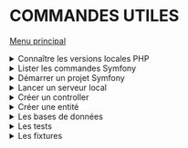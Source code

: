 # COMMANDES UTILES
[Menu principal](./README.md)
<details>
<summary>Connaître les versions locales PHP</summary>

```sh
symfony local:php:list
```
Résultat :
![symfony local:php:list](./pictures/symfony_localphplist.png)
</details>
<details>
<summary>Lister les commandes Symfony</summary>

```sh
symfony local:php:list
```
Résultat :
![symfony list](./pictures/symfony_list.png)
</details>
<details>
<summary>Démarrer un projet Symfony</summary>

```sh
symfony new --webapp NomDeLApplication
```
</details>
<details>
<summary>Lancer un serveur local</summary>

```sh
symfony server:start
```
</details>
<details>
<summary>Créer un controller</summary>

```sh
symfony make:controller
```
</details>
<details>
<summary>Créer une entité</summary>

```sh
symfony make:entity
```
</details>
<details>
<summary>Les bases de données</summary>

```sh
symfony console doctrine:database:create

symfony console make:migration
symfony console doctrine:migrations:migrate

symfony console doctrine:schema:update --dump-sql
symfony console doctrine:schema:update

```
</details>
<details>
<summary>Les tests</summary>

```sh
symfony console make:test
symfony run bin/phpunit
symfony run bin/phpunit --testdox
symfony run bin/phpunit --filter NomDuTest
symfony run bin/phpunit --filter NomDuTest | less
```
</details>
<details>
<summary>Les fixtures</summary>

```sh
composer require orm-fixtures --dev
symfony console make:fixtures
symfony console doctrine:fixtures:load

symfony run bin/phpunit || php bin/phpunit
```
</details>